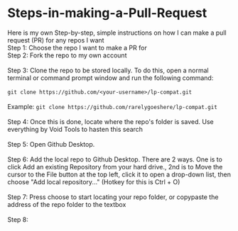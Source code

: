 # Steps-in-making-a-Pull-Request<br>
Here is my own Step-by-step, simple instructions on how I can make a pull request (PR) for any repos I want<br>
Step 1: Choose the repo I want to make a PR for<br>
Step 2: Fork the repo to my own account<br><br>
Step 3: Clone the repo to be stored locally. To do this, open a normal terminal or command prompt window and run the following command:<br><br>
```git clone https://github.com/<your-username>/lp-compat.git```<br><br>
Example: ```git clone https://github.com/rarelygoeshere/lp-compat.git```<br><br>
Step 4: Once this is done, locate where the repo's folder is saved. Use everything by Void Tools to hasten this search<br><br>
Step 5: Open Github Desktop.<br><br>
Step 6: Add the local repo to Github Desktop. There are 2 ways. One is to click Add an existing Repository from your hard drive., 2nd is to Move the cursor to the File button at the top left, click it to open a drop-down list, then choose "Add local repository..." (Hotkey for this is Ctrl + O)<br><br>
Step 7: Press choose to start locating your repo folder, or copypaste the address of the repo folder to the textbox<br><br>
Step 8: 
